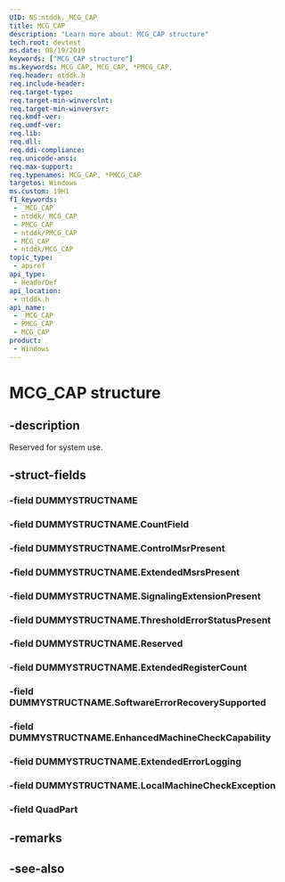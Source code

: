 ```yaml
---
UID: NS:ntddk._MCG_CAP
title: MCG_CAP
description: "Learn more about: MCG_CAP structure"
tech.root: devtest
ms.date: 08/19/2019
keywords: ["MCG_CAP structure"]
ms.keywords: MCG_CAP, MCG_CAP, *PMCG_CAP,
req.header: ntddk.h
req.include-header: 
req.target-type: 
req.target-min-winverclnt: 
req.target-min-winversvr: 
req.kmdf-ver: 
req.umdf-ver: 
req.lib: 
req.dll: 
req.ddi-compliance: 
req.unicode-ansi: 
req.max-support: 
req.typenames: MCG_CAP, *PMCG_CAP
targetos: Windows
ms.custom: 19H1
f1_keywords:
 - _MCG_CAP
 - ntddk/_MCG_CAP
 - PMCG_CAP
 - ntddk/PMCG_CAP
 - MCG_CAP
 - ntddk/MCG_CAP
topic_type:
 - apiref
api_type:
 - HeaderDef
api_location:
 - ntddk.h
api_name:
 - _MCG_CAP
 - PMCG_CAP
 - MCG_CAP
product:
 - Windows
---
```


# MCG_CAP structure


## -description

Reserved for system use.

## -struct-fields

### -field DUMMYSTRUCTNAME

### -field DUMMYSTRUCTNAME.CountField

### -field DUMMYSTRUCTNAME.ControlMsrPresent

### -field DUMMYSTRUCTNAME.ExtendedMsrsPresent

### -field DUMMYSTRUCTNAME.SignalingExtensionPresent

### -field DUMMYSTRUCTNAME.ThresholdErrorStatusPresent

### -field DUMMYSTRUCTNAME.Reserved

### -field DUMMYSTRUCTNAME.ExtendedRegisterCount

### -field DUMMYSTRUCTNAME.SoftwareErrorRecoverySupported

### -field DUMMYSTRUCTNAME.EnhancedMachineCheckCapability

### -field DUMMYSTRUCTNAME.ExtendedErrorLogging

### -field DUMMYSTRUCTNAME.LocalMachineCheckException

### -field QuadPart

## -remarks

## -see-also

